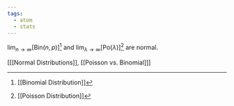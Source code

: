```yaml
---
tags:
  - atom
  - stats
---
```

$\displaystyle\lim_{n\to\infty} \left[ \text{Bin}(n,p) \right]$[^1] and $\displaystyle\lim_{\lambda\to\infty} \left[ \text{Po}(\lambda) \right]$[^2] are normal.

\[[[Normal Distributions]], [[Poisson vs. Binomial]]\]

[^1]: [[Binomial Distribution]]
[^2]: [[Poisson Distribution]]
